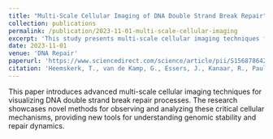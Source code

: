 ```yaml
---
title: "Multi-Scale Cellular Imaging of DNA Double Strand Break Repair"
collection: publications
permalink: /publication/2023-11-01-multi-scale-cellular-imaging
excerpt: 'This study presents multi-scale cellular imaging techniques for visualizing DNA double strand break repair.'
date: 2023-11-01
venue: 'DNA Repair'
paperurl: 'https://www.sciencedirect.com/science/article/pii/S1568786423001975'
citation: 'Heemskerk, T., van de Kamp, G., Essers, J., Kanaar, R., Paul, M.W. (2023). "Multi-Scale Cellular Imaging of DNA Double Strand Break Repair." <i>DNA Repair</i>. 131, 103570.'
---
```

This paper introduces advanced multi-scale cellular imaging techniques for visualizing DNA double strand break repair processes. The research showcases novel methods for observing and analyzing these critical cellular mechanisms, providing new tools for understanding genomic stability and repair dynamics.

